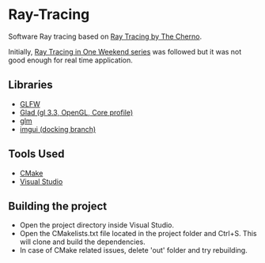 # Ray-Tracing
Software Ray tracing based on [Ray Tracing by The Cherno](https://www.youtube.com/playlist?list=PLlrATfBNZ98edc5GshdBtREv5asFW3yXl).

Initially, [Ray Tracing in One Weekend series](https://raytracing.github.io/) was followed but it was not good enough for real time application.

## Libraries
- [GLFW](https://github.com/glfw/glfw)
- [Glad (gl 3.3, OpenGL, Core profile)](https://glad.dav1d.de/)
- [glm](https://github.com/g-truc/glm)
- [imgui (docking branch)](https://github.com/ocornut/imgui/tree/docking)

## Tools Used
- [CMake](https://cmake.org/)
- [Visual Studio](https://visualstudio.microsoft.com/)

## Building the project
- Open the project directory inside Visual Studio.
- Open the CMakelists.txt file located in the project folder and Ctrl+S. This will clone and build the dependencies.
- In case of CMake related issues, delete 'out' folder and try rebuilding.

